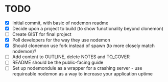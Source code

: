 # TODO

- [x] Initial commit, with basic of nodemon readme
- [x] Decide upon a project to build (to show functionality beyond clonemon)
- [ ] Create GIST for final project
- [x] Poll developers for the way they use nodemon
- [x] Should clonemon use fork instead of spawn (to more closely match nodemon)?
- [ ] Add content to OUTLINE, delete NOTES and TO_COVER
- [ ] README should be the public-facing guide
- [ ] Set up nodemondule as a wrapper for a crashing server - use requireable nodemon as a way to increase your application uptime